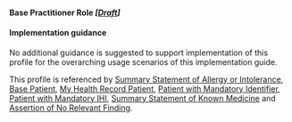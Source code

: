 #### Base Practitioner Role *[[Draft](http://hl7.org/fhir/stu3/valueset-publication-status.html)]*

#### Implementation guidance

No additional guidance is suggested to support implementation of this profile for the overarching usage scenarios of this implementation guide.

This profile is referenced by [Summary Statement of Allergy or Intolerance](StructureDefinition-allergyintolerance-summary-1.html),
[Base Patient](StructureDefinition-patient-dh-base-1.html), [My Health Record Patient](StructureDefinition-patient-mhr-1.html), [Patient with Mandatory Identifier](StructureDefinition-patient-ident-1.html), [Patient with Mandatory IHI](StructureDefinition-patient-ihi-1.html), 
[Summary Statement of Known Medicine](StructureDefinition-medicationstatement-summary-1.html)
and [Assertion of No Relevant Finding](StructureDefinition-observation-norelevantfinding-1.html).

